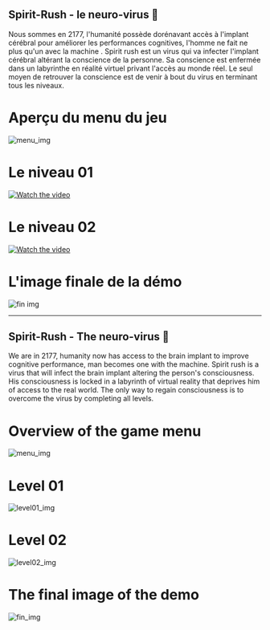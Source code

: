 ## Spirit-Rush - le neuro-virus 👾

Nous sommes en 2177, l'humanité possède dorénavant accès à l'implant cérébral pour améliorer les performances cognitives, 
l'homme ne fait ne plus qu'un avec la machine .
Spirit rush est un virus qui va infecter l'implant cérébral altérant la conscience de la personne.
Sa conscience est enfermée dans un labyrinthe en réalité virtuel privant l'accès au monde réel.
Le seul moyen de retrouver la conscience est de venir à bout du virus en terminant tous les niveaux.

# Aperçu du menu du jeu 
![menu_img](https://github.com/LasCC/Spirit-Rush/blob/master/Vid%C3%A9os/menu_img)

# Le niveau 01
[![Watch the video](https://i.imgur.com/ojir4p8.png)](https://youtu.be/Qw97IHBsnkM)

# Le niveau 02
[![Watch the video](https://i.imgur.com/RPFOqHZ.png)](https://youtu.be/MOtsc2PRw6w)

# L'image finale de la démo
![fin img](https://i.imgur.com/UHa693s.jpg)

--------------------------------
## Spirit-Rush - The neuro-virus 👾

We are in 2177, humanity now has access to the brain implant to improve cognitive performance, 
man becomes one with the machine.
Spirit rush is a virus that will infect the brain implant altering the person's consciousness.
His consciousness is locked in a labyrinth of virtual reality that deprives him of access to the real world.
The only way to regain consciousness is to overcome the virus by completing all levels.

# Overview of the game menu
![menu_img](https://github.com/LasCC/Spirit-Rush/blob/master/Vid%C3%A9os/menu_img)

# Level 01
![level01_img](https://youtu.be/Qw97IHBsnkM)

# Level 02
![level02_img](https://youtu.be/MOtsc2PRw6w)

# The final image of the demo
![fin_img](https://i.imgur.com/UHa693s.jpg)
